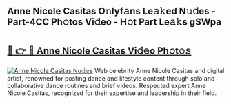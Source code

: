 ## Anne Nicole Casitas O𝚗lyf𝚊ns Le𝚊𝚔ed N𝚞𝚍es - Part-4CC Ph𝚘tos Vi𝚍eo - H𝚘t Part Le𝚊𝚔s gSWpa

# <h2><a href="http://hf00ut.feru.top/?c=Anne+Nicole+Casitas">🔗 👉 🔴 Anne Nicole Casitas Vi𝚍𝚎o Ph𝚘t𝚘𝚜</a></h2>

[![Anne Nicole Casitas Nu𝚍𝚎s](https://i.imgur.com/0TWrTi3.gif)](http://hf00ut.feru.top/?c=Anne+Nicole+Casitas)
Web celebrity Anne Nicole Casitas and digital artist, renowned for posting dance and lifestyle content through solo and collaborative dance routines and brief videos. Respected expert Anne Nicole Casitas, recognized for their expertise and leadership in their field. 

